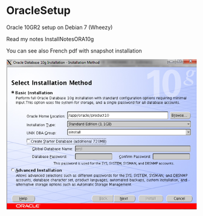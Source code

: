 # OracleSetup
 Oracle 10GR2 setup on Debian 7 (Wheezy)
 
 Read my notes InstallNotesORA10g
 
 You can see also French pdf with snapshot installation
 
![First Step](https://github.com/lgattoni/Oracle10GSetup/blob/master/First-orasetp1.png?raw=true) 
 
